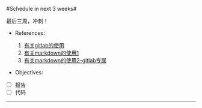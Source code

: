 #Schedule in next 3 weeks#

最后三周，冲刺！

+ References:
  1. [有关gitlab的使用](https://blog.cnbluebox.com/blog/2014/04/15/gitlabde-shi-yong/)
  2. [有关markdown的使用1](http://www.cnblogs.com/rossoneri/p/4446440.html)
  3. [有关markdown的使用2-gitlab专属](https://docs.gitlab.com/ce/user/markdown.html#newlines)

+ Objectives:
- [ ] 报告
- [ ] 代码

***

